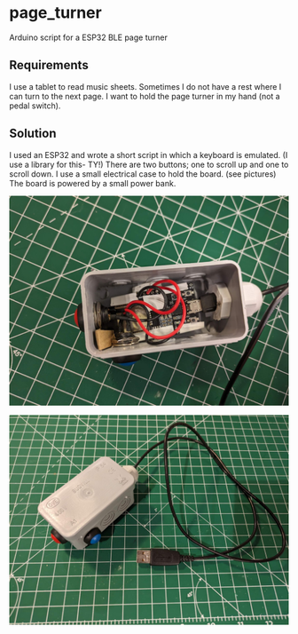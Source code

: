# page_turner

Arduino script for a ESP32 BLE page turner

## Requirements

I use a tablet to read music sheets.
Sometimes I do not have a rest where I can turn to the next page.
I want to hold the page turner in my hand (not a pedal switch).

## Solution

I used an ESP32 and wrote a short script in which a keyboard is emulated. (I use a library for this- TY!)
There are two buttons; one to scroll up and one to scroll down.
I use a small electrical case to hold the board. (see pictures)
The board is powered by a small power bank.

![inside](./inside.jpg)

![outside](./outside.jpg)
